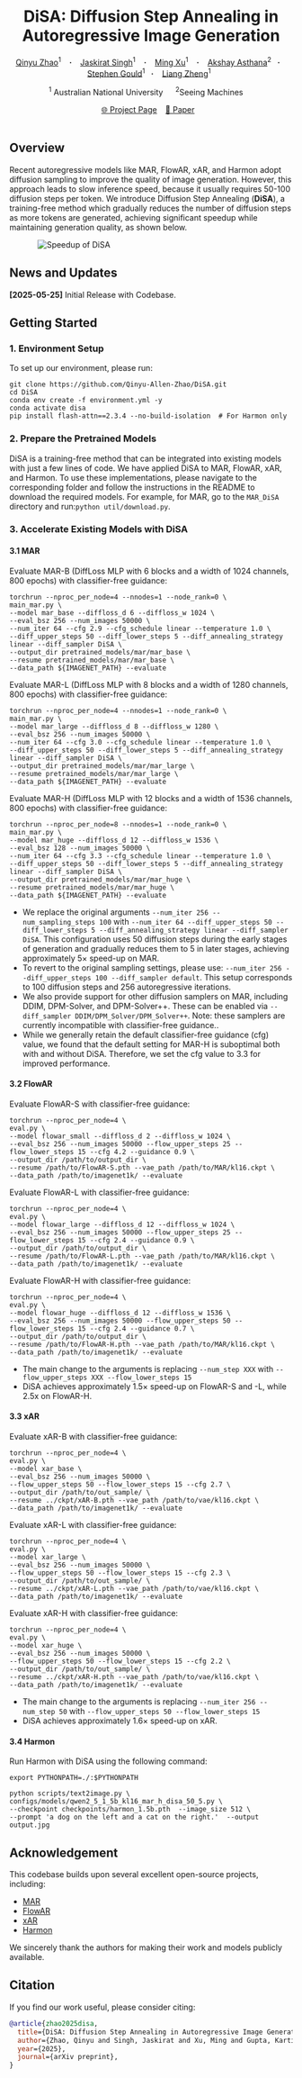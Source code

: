 <h1 align="center"> DiSA: Diffusion Step Annealing in Autoregressive Image Generation </h1>

<p align="center">
  <a href="https://www.linkedin.com/in/qinyu-zhao/" target="_blank">Qinyu&nbsp;Zhao</a><sup>1</sup> &ensp; <b>&middot;</b> &ensp;
  <a href="https://1jsingh.github.io/" target="_blank">Jaskirat&nbsp;Singh</a><sup>1</sup> &ensp; <b>&middot;</b> &ensp;
  <a href="https://www.linkedin.com/in/ming-xu-2a21a754" target="_blank">Ming&nbsp;Xu</a><sup>1</sup> &ensp; <b>&middot;</b> &ensp;
  <a href="https://www.linkedin.com/in/akshayasthana" target="_blank">Akshay&nbsp;Asthana</a><sup>2</sup>&ensp; <b>&middot;</b> &ensp;
  <a href="https://users.cecs.anu.edu.au/~sgould/" target="_blank">Stephen&nbsp;Gould</a><sup>1</sup>&ensp; <b>&middot;</b> &ensp;
  <a href="https://zheng-lab-anu.github.io/" target="_blank">Liang&nbsp;Zheng</a><sup>1</sup>&ensp;
</p>

<p align="center">
  <sup>1</sup> Australian National University &emsp; <sup>2</sup>Seeing Machines &emsp; <br>
</p>

<p align="center">
  <a href="https://qinyu-allen-zhao.github.io/DiSA/">🌐 Project Page</a> &ensp;
  <a href="">📃 Paper</a> &ensp;
  <br><br>
</p>

## Overview
Recent autoregressive models like MAR, FlowAR, xAR, and Harmon adopt diffusion sampling to improve the quality of image generation. However, this approach leads to slow inference speed, because it usually requires 50-100 diffusion steps per token. We introduce Diffusion Step Annealing (**DiSA**), a training-free method which gradually reduces the number of diffusion steps as more tokens are generated, achieving significant speedup while maintaining generation quality, as shown below.

<div class="figure" style="width: 80%; margin: 0 auto;">
            <img src="assets/speedup.png" alt="Speedup of DiSA">
</div>

## News and Updates
**[2025-05-25]** Initial Release with Codebase.

## Getting Started
### 1. Environment Setup
To set up our environment, please run:

```
git clone https://github.com/Qinyu-Allen-Zhao/DiSA.git
cd DiSA
conda env create -f environment.yml -y
conda activate disa
pip install flash-attn==2.3.4 --no-build-isolation  # For Harmon only
```

### 2. Prepare the Pretrained Models
DiSA is a training-free method that can be integrated into existing models with just a few lines of code. We have applied DiSA to MAR, FlowAR, xAR, and Harmon. To use these implementations, please navigate to the corresponding folder and follow the instructions in the README to download the required models. For example, for MAR, go to the `MAR_DiSA` directory and run:`python util/download.py`.

### 3. Accelerate Existing Models with DiSA
#### 3.1 MAR
Evaluate MAR-B (DiffLoss MLP with 6 blocks and a width of 1024 channels, 800 epochs) with classifier-free guidance:
```
torchrun --nproc_per_node=4 --nnodes=1 --node_rank=0 \
main_mar.py \
--model mar_base --diffloss_d 6 --diffloss_w 1024 \
--eval_bsz 256 --num_images 50000 \
--num_iter 64 --cfg 2.9 --cfg_schedule linear --temperature 1.0 \
--diff_upper_steps 50 --diff_lower_steps 5 --diff_annealing_strategy linear --diff_sampler DiSA \
--output_dir pretrained_models/mar/mar_base \
--resume pretrained_models/mar/mar_base \
--data_path ${IMAGENET_PATH} --evaluate
```

Evaluate MAR-L (DiffLoss MLP with 8 blocks and a width of 1280 channels, 800 epochs) with classifier-free guidance:
```
torchrun --nproc_per_node=4 --nnodes=1 --node_rank=0 \
main_mar.py \
--model mar_large --diffloss_d 8 --diffloss_w 1280 \
--eval_bsz 256 --num_images 50000 \
--num_iter 64 --cfg 3.0 --cfg_schedule linear --temperature 1.0 \
--diff_upper_steps 50 --diff_lower_steps 5 --diff_annealing_strategy linear --diff_sampler DiSA \
--output_dir pretrained_models/mar/mar_large \
--resume pretrained_models/mar/mar_large \
--data_path ${IMAGENET_PATH} --evaluate
```

Evaluate MAR-H (DiffLoss MLP with 12 blocks and a width of 1536 channels, 800 epochs) with classifier-free guidance:
```
torchrun --nproc_per_node=8 --nnodes=1 --node_rank=0 \
main_mar.py \
--model mar_huge --diffloss_d 12 --diffloss_w 1536 \
--eval_bsz 128 --num_images 50000 \
--num_iter 64 --cfg 3.3 --cfg_schedule linear --temperature 1.0 \
--diff_upper_steps 50 --diff_lower_steps 5 --diff_annealing_strategy linear --diff_sampler DiSA \
--output_dir pretrained_models/mar/mar_huge \
--resume pretrained_models/mar/mar_huge \
--data_path ${IMAGENET_PATH} --evaluate
```

- We replace the original arguments `--num_iter 256 --num_sampling_steps 100` with `--num_iter 64 --diff_upper_steps 50 --diff_lower_steps 5 --diff_annealing_strategy linear --diff_sampler DiSA`. This configuration uses 50 diffusion steps during the early stages of generation and gradually reduces them to 5 in later stages, achieving approximately 5× speed-up on MAR.
- To revert to the original sampling settings, please use: `--num_iter 256 --diff_upper_steps 100 --diff_sampler default`. This setup corresponds to 100 diffusion steps and 256 autoregressive iterations.
- We also provide support for other diffusion samplers on MAR, including DDIM, DPM-Solver, and DPM-Solver++. These can be enabled via `--diff_sampler DDIM/DPM_Solver/DPM_Solver++`. Note: these samplers are currently incompatible with classifier-free guidance.. 
- While we generally retain the default classifier-free guidance (cfg) value, we found that the default setting for MAR-H is suboptimal both with and without DiSA. Therefore, we set the cfg value to 3.3 for improved performance.

#### 3.2 FlowAR

Evaluate FlowAR-S with classifier-free guidance:
```
torchrun --nproc_per_node=4 \
eval.py \
--model flowar_small --diffloss_d 2 --diffloss_w 1024 \
--eval_bsz 256 --num_images 50000 --flow_upper_steps 25 --flow_lower_steps 15 --cfg 4.2 --guidance 0.9 \
--output_dir /path/to/output_dir \
--resume /path/to/FlowAR-S.pth --vae_path /path/to/MAR/kl16.ckpt \
--data_path /path/to/imagenet1k/ --evaluate
```

Evaluate FlowAR-L with classifier-free guidance:
```
torchrun --nproc_per_node=4 \
eval.py \
--model flowar_large --diffloss_d 12 --diffloss_w 1024 \
--eval_bsz 256 --num_images 50000 --flow_upper_steps 25 --flow_lower_steps 15 --cfg 2.4 --guidance 0.9 \
--output_dir /path/to/output_dir \
--resume /path/to/FlowAR-L.pth --vae_path /path/to/MAR/kl16.ckpt \
--data_path /path/to/imagenet1k/ --evaluate
```

Evaluate FlowAR-H with classifier-free guidance:
```
torchrun --nproc_per_node=4 \
eval.py \
--model flowar_huge --diffloss_d 12 --diffloss_w 1536 \
--eval_bsz 256 --num_images 50000 --flow_upper_steps 50 --flow_lower_steps 15 --cfg 2.4 --guidance 0.7 \
--output_dir /path/to/output_dir \
--resume /path/to/FlowAR-H.pth --vae_path /path/to/MAR/kl16.ckpt \
--data_path /path/to/imagenet1k/ --evaluate
```

- The main change to the arguments is replacing `--num_step XXX` with `--flow_upper_steps XXX --flow_lower_steps 15`
- DiSA achieves approximately 1.5× speed-up on FlowAR-S and -L, while 2.5x on FlowAR-H.

#### 3.3 xAR
Evaluate xAR-B with classifier-free guidance:
```
torchrun --nproc_per_node=4 \
eval.py \
--model xar_base \
--eval_bsz 256 --num_images 50000 \
--flow_upper_steps 50 --flow_lower_steps 15 --cfg 2.7 \
--output_dir /path/to/out_sample/ \
--resume ../ckpt/xAR-B.pth --vae_path /path/to/vae/kl16.ckpt \
--data_path /path/to/imagenet1k/ --evaluate
```

Evaluate xAR-L with classifier-free guidance:
```
torchrun --nproc_per_node=4 \
eval.py \
--model xar_large \
--eval_bsz 256 --num_images 50000 \
--flow_upper_steps 50 --flow_lower_steps 15 --cfg 2.3 \
--output_dir /path/to/out_sample/ \
--resume ../ckpt/xAR-L.pth --vae_path /path/to/vae/kl16.ckpt \
--data_path /path/to/imagenet1k/ --evaluate
```

Evaluate xAR-H with classifier-free guidance:
```
torchrun --nproc_per_node=4 \
eval.py \
--model xar_huge \
--eval_bsz 256 --num_images 50000 \
--flow_upper_steps 50 --flow_lower_steps 15 --cfg 2.2 \
--output_dir /path/to/out_sample/ \
--resume ../ckpt/xAR-H.pth --vae_path /path/to/vae/kl16.ckpt \
--data_path /path/to/imagenet1k/ --evaluate
```

- The main change to the arguments is replacing `--num_iter 256 --num_step 50` with `--flow_upper_steps 50 --flow_lower_steps 15`
- DiSA achieves approximately 1.6× speed-up on xAR.

#### 3.4 Harmon
Run Harmon with DiSA using the following command:
```
export PYTHONPATH=./:$PYTHONPATH

python scripts/text2image.py \
configs/models/qwen2_5_1_5b_kl16_mar_h_disa_50_5.py \
--checkpoint checkpoints/harmon_1.5b.pth  --image_size 512 \
--prompt 'a dog on the left and a cat on the right.'  --output output.jpg
```

## Acknowledgement
This codebase builds upon several excellent open-source projects, including:
- [MAR](https://github.com/LTH14/mar)
- [FlowAR](https://github.com/OliverRensu/FlowAR)
- [xAR](https://github.com/OliverRensu/xAR)
- [Harmon](https://github.com/wusize/Harmon)

We sincerely thank the authors for making their work and models publicly available.

## Citation
If you find our work useful, please consider citing:

```bibtex
@article{zhao2025disa,
  title={DiSA: Diffusion Step Annealing in Autoregressive Image Generation},
  author={Zhao, Qinyu and Singh, Jaskirat and Xu, Ming and Gupta, Kartik and Asthana, Akshay and Gould, Stephen and Zheng, Liang},
  year={2025},
  journal={arXiv preprint},
}
```